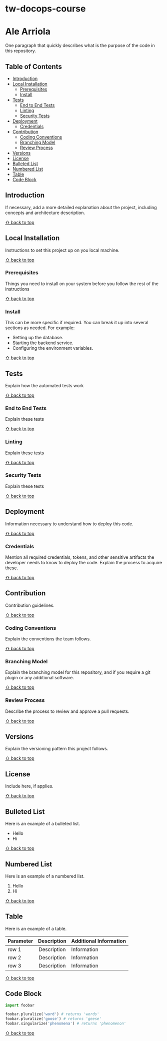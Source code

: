 # tw-docops-course

# Ale Arriola

One paragraph that quickly describes what is the purpose of the code in this
repository.

## Table of Contents

- [Introduction](#introduction)
- [Local Installation](#local-installation)
  - [Prerequisites](#prerequisites)
  - [Install <service name>](#install-<service-name>)
- [Tests](#tests)
  - [End to End Tests](#end-to-end-tests)
  - [Linting](#linting)
  - [Security Tests](#security-tests)
- [Deployment](#deployment)
  - [Credentials](#credentials)
- [Contribution](#contribution)
  - [Coding Conventions](#coding-conventions)
  - [Branching Model](#branching-model)
  - [Review Process](#review-process)
- [Versions](#versions)
- [License](#license)
- [Bulleted List](#bulleted-list)
- [Numbered List](#numbered-list)
- [Table](#table)
- [Code Block](#code-block)

## Introduction

If necessary, add a more detailed explanation about the project, including
concepts and architecture description.

[⇧ back to top](#table-of-contents)

## Local Installation

Instructions to set this project up on you local machine.

[⇧ back to top](#table-of-contents)

### Prerequisites

Things you need to install on your system before you follow the rest of the
instructions

[⇧ back to top](#table-of-contents)

### Install <service name>

This can be more specific if required. You can break it up into several
sections as needed. For example:

- Setting up the database.
- Starting the backend service.
- Configuring the environment variables.

[⇧ back to top](#table-of-contents)

## Tests

Explain how the automated tests work

[⇧ back to top](#table-of-contents)

### End to End Tests

Explain these tests

[⇧ back to top](#table-of-contents)

### Linting

Explain these tests

[⇧ back to top](#table-of-contents)

### Security Tests

Explain these tests

[⇧ back to top](#table-of-contents)

## Deployment

Information necessary to understand how to deploy this code.

[⇧ back to top](#table-of-contents)

### Credentials

Mention all required credentials, tokens, and other sensitive artifacts the developer
needs to know to deploy the code. Explain the process to acquire these.

[⇧ back to top](#table-of-contents)

## Contribution

Contribution guidelines.

[⇧ back to top](#table-of-contents)

### Coding Conventions

Explain the conventions the team follows.

[⇧ back to top](#table-of-contents)

### Branching Model

Explain the branching model for this repository, and if you require a git
plugin or any additional software.

[⇧ back to top](#table-of-contents)

### Review Process

Describe the process to review and approve a pull requests.

[⇧ back to top](#table-of-contents)

## Versions

Explain the versioning pattern this project follows.

[⇧ back to top](#table-of-contents)

## License

Include here, if applies.

[⇧ back to top](#table-of-contents)

## Bulleted List
Here is an example of a bulleted list.
- Hello
- Hi

[⇧ back to top](#table-of-contents)

## Numbered List
Here is an example of a numbered list.

1. Hello
1. Hi

[⇧ back to top](#table-of-contents)


## Table
Here is an example of a table. 


| Parameter|Description|Additional Information|
|----------|:-------------:|------|
| row 1 |  Description |Information|
| row 2 |  Description  |Information|
| row 3 | Description |Information|


[⇧ back to top](#table-of-contents)

## Code Block

```python
import foobar

foobar.pluralize('word') # returns 'words'
foobar.pluralize('goose') # returns 'geese'
foobar.singularize('phenomena') # returns 'phenomenon'
```

[⇧ back to top](#table-of-contents)